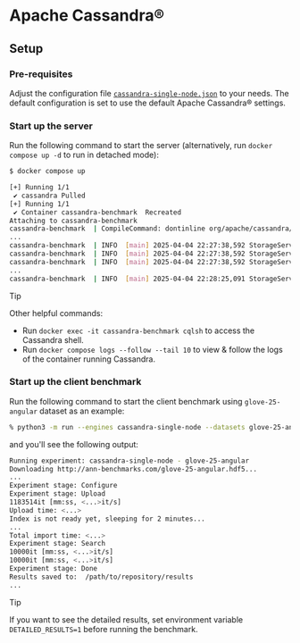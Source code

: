 # Apache Cassandra®

## Setup
### Pre-requisites
Adjust the configuration file [`cassandra-single-node.json`](../../../experiments/configurations/cassandra-single-node.json) to your needs. The default configuration is set to use the default Apache Cassandra® settings.
### Start up the server
Run the following command to start the server (alternatively, run `docker compose up -d` to run in detached mode):
```bash
$ docker compose up

[+] Running 1/1
 ✔ cassandra Pulled                                                                                                                                                                           1.4s 
[+] Running 1/1
 ✔ Container cassandra-benchmark  Recreated                                                                                                                                                   0.1s 
Attaching to cassandra-benchmark
cassandra-benchmark  | CompileCommand: dontinline org/apache/cassandra/db/Columns$Serializer.deserializeLargeSubset(Lorg/apache/cassandra/io/util/DataInputPlus;Lorg/apache/cassandra/db/Columns;I)Lorg/apache/cassandra/db/Columns; bool dontinline = true
...
cassandra-benchmark  | INFO  [main] 2025-04-04 22:27:38,592 StorageService.java:957 - Cassandra version: 5.0.3
cassandra-benchmark  | INFO  [main] 2025-04-04 22:27:38,592 StorageService.java:958 - Git SHA: b0226c8ea122c3e5ea8680efb0744d33924fd732
cassandra-benchmark  | INFO  [main] 2025-04-04 22:27:38,592 StorageService.java:959 - CQL version: 3.4.7
...
cassandra-benchmark  | INFO  [main] 2025-04-04 22:28:25,091 StorageService.java:3262 - Node /172.18.0.2:7000 state jump to NORMAL
```
> [!TIP]
> Other helpful commands:
> - Run `docker exec -it cassandra-benchmark cqlsh` to access the Cassandra shell.
> - Run `docker compose logs --follow --tail 10` to view & follow the logs of the container running Cassandra.

### Start up the client benchmark
Run the following command to start the client benchmark using `glove-25-angular` dataset as an example:
```bash
% python3 -m run --engines cassandra-single-node --datasets glove-25-angular 
```
and you'll see the following output:
```bash
Running experiment: cassandra-single-node - glove-25-angular
Downloading http://ann-benchmarks.com/glove-25-angular.hdf5...
...
Experiment stage: Configure
Experiment stage: Upload
1183514it [mm:ss, <...>it/s]
Upload time: <...>
Index is not ready yet, sleeping for 2 minutes...
...
Total import time: <...>
Experiment stage: Search
10000it [mm:ss, <...>it/s]
10000it [mm:ss, <...>it/s]
Experiment stage: Done
Results saved to:  /path/to/repository/results
...
```

> [!TIP]
> If you want to see the detailed results, set environment variable `DETAILED_RESULTS=1` before running the benchmark.